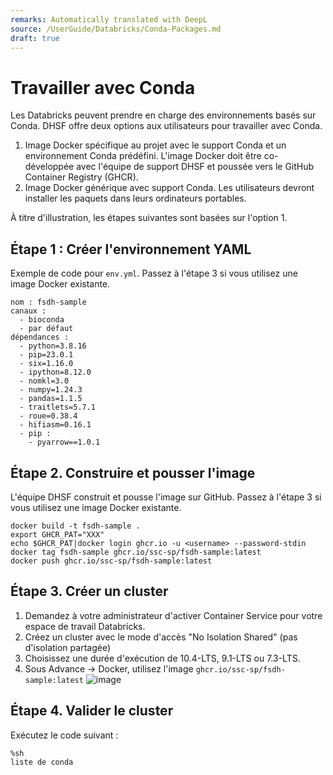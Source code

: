 ```yaml
---
remarks: Automatically translated with DeepL
source: /UserGuide/Databricks/Conda-Packages.md
draft: true
---
```


# Travailler avec Conda

Les Databricks peuvent prendre en charge des environnements basés sur Conda. DHSF offre deux options aux utilisateurs pour travailler avec Conda.

1. Image Docker spécifique au projet avec le support Conda et un environnement Conda prédéfini. L'image Docker doit être co-développée avec l'équipe de support DHSF et poussée vers le GitHub Container Registry (GHCR).
2. Image Docker générique avec support Conda. Les utilisateurs devront installer les paquets dans leurs ordinateurs portables.

À titre d'illustration, les étapes suivantes sont basées sur l'option 1.

## Étape 1 : Créer l'environnement YAML

Exemple de code pour `env.yml`. Passez à l'étape 3 si vous utilisez une image Docker existante.
```
nom : fsdh-sample
canaux :
  - bioconda
  - par défaut
dépendances :
  - python=3.8.16
  - pip=23.0.1
  - six=1.16.0
  - ipython=8.12.0
  - nomkl=3.0
  - numpy=1.24.3
  - pandas=1.1.5
  - traitlets=5.7.1
  - roue=0.38.4
  - hifiasm=0.16.1
  - pip :
    - pyarrow==1.0.1
```
## Étape 2. Construire et pousser l'image
L'équipe DHSF construit et pousse l'image sur GitHub. Passez à l'étape 3 si vous utilisez une image Docker existante.

```
docker build -t fsdh-sample .
export GHCR_PAT="XXX"
echo $GHCR_PAT|docker login ghcr.io -u <username> --password-stdin
docker tag fsdh-sample ghcr.io/ssc-sp/fsdh-sample:latest
docker push ghcr.io/ssc-sp/fsdh-sample:latest
```
## Étape 3. Créer un cluster
1. Demandez à votre administrateur d'activer Container Service pour votre espace de travail Databricks.
2. Créez un cluster avec le mode d'accès "No Isolation Shared" (pas d'isolation partagée)
3. Choisissez une durée d'exécution de 10.4-LTS, 9.1-LTS ou 7.3-LTS.
4. Sous Advance -> Docker, utilisez l'image `ghcr.io/ssc-sp/fsdh-sample:latest`
![image](https://user-images.githubusercontent.com/3179656/236491765-2dc12ee1-4106-42eb-9462-76accf8b3621.png)

## Étape 4. Valider le cluster

Exécutez le code suivant :
```
%sh
liste de conda
```
